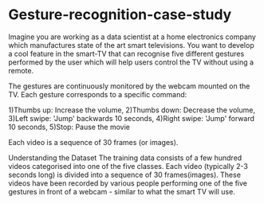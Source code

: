 # Gesture-recognition-case-study

Imagine you are working as a data scientist at a home electronics company which manufactures state of the art smart televisions. You want to develop a cool feature 
in the smart-TV that can recognise five different gestures performed by the user which will help users control the TV without using a remote. 

The gestures are continuously monitored by the webcam mounted on the TV. Each gesture corresponds to a specific command:

1)Thumbs up:  Increase the volume,
2)Thumbs down: Decrease the volume,
3)Left swipe: 'Jump' backwards 10 seconds,
4)Right swipe: 'Jump' forward 10 seconds,
5)Stop: Pause the movie
 
Each video is a sequence of 30 frames (or images).

Understanding the Dataset
The training data consists of a few hundred videos categorised into one of the five classes. Each video (typically 2-3 seconds long) is divided into a sequence of 
30 frames(images). These videos have been recorded by various people performing one of the five gestures in front of a webcam - similar to what the smart TV will use. 
